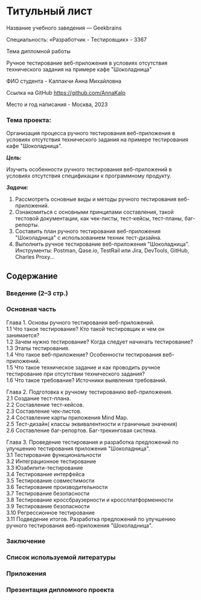 # Титульный лист


 Название учебного заведения — Geekbrains

 Специальность: «Разработчик - Тестировщик» - 3367

 Тема дипломной работы

 Ручное тестирование веб-приложения в условиях отсутствия технического задания на примере кафе "Шоколадница"

 ФИО студента - Калпакчи Анна Михайловна

 Ссылка на GitHub
 https://github.com/AnnaKalp

 Место и год написания - Москва, 2023
### Тема проекта: 
Организация процесса ручного тестирования веб-приложения в условиях отсутствия технического задания на примере тестирования кафе "Шоколадница".

***Цель:***

Изучить особенности ручного тестирования веб-приложений в условиях отсутствия спецификации к программному продукту.

***Задачи:***

1.	Рассмотреть основные виды и методы ручного тестирования веб-приложений.
2.	Ознакомиться с основными принципами составления, такой тестовой документации, как чек-листы, тест-кейсы, тест-планы, баг-репорты.
3.	Составить план ручного тестирования веб-приложения "Шоколадница" с использованием техник тест-дизайна.
4.	Выполнить ручное тестирование веб-приложения "Шоколадница".
Инструменты: Postman, Qase.io, TestRail или Jira, DevTools, GitHub, Charles Proxy...
## Содержание
### Введение (2–3 стр.)
### Основная часть

Глава 1. Основы ручного тестирования веб-приложений.     
1.1 Что такое тестирование? Кто такой тестировщик и чем он занимается?    
1.2 Зачем нужно тестирование? Когда следует начинать тестирование?   
1.3 Этапы тестирования.     
1.4 Что такое веб-приложение? Особенности тестирования веб-приложений.      
1.5 Что такое техническое задание и как проводить ручное тестирование при отсутствии технического задания?    
1.6 Что такое требование? Источники выявления требований.      

Глава 2. Подготовка к ручному тестированию веб-приложения.    
2.1 Создание тест-плана.     
2.2 Составление тест-кейсов.  
2.3 Составление чек-листов.  
2.4 Составление карты приложения Mind Map.    
2.5 Тест-дизайн( классы эквивалентности и граничные значения)   
2.6 Составление баг-репортов. Баг-трекинговая система.    

Глава 3. Проведение тестирования и разработка предложений по улучшению тестирования приложения "Шоколадница".  
3.1 Тестирование функциональности   
3.2 Интеграционное тестирование  
3.3 Юзабилити-тестирование      
3.4 Тестирование интерфейса    
3.5 Тестирование совместимости    
3.6 Тестирование производительности       
3.7 Тестирование безопасности    
3.8 Тестирование кроссбраузерности и кроссплатформенности   
3.9 Тестирование безопасности  
3.10 Регрессионное тестирование    
3.11 Подведение итогов. Разработка предложений по улучшению ручного тестирования веб-приложения "Шоколадница".     
### Заключение   
### Список используемой литературы  
### Приложения
### Презентация дипломного проекта


